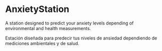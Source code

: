 # AnxietyStation
A station designed to predict your anxiety levels depending of environmental and health measurements.

Estación diseñada para predecir tus niveles de ansiedad dependiendo de mediciones ambientales y de salud.
